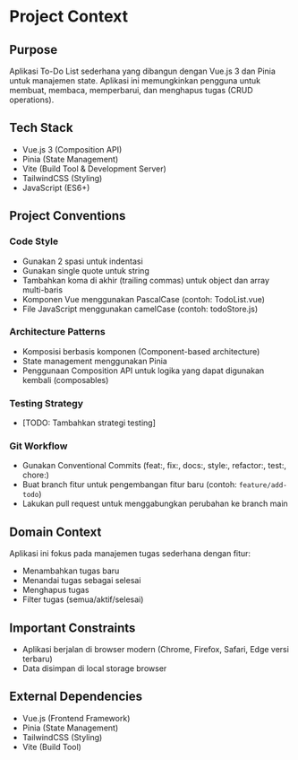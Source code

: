 # Project Context

## Purpose
Aplikasi To-Do List sederhana yang dibangun dengan Vue.js 3 dan Pinia untuk manajemen state. Aplikasi ini memungkinkan pengguna untuk membuat, membaca, memperbarui, dan menghapus tugas (CRUD operations).

## Tech Stack
- Vue.js 3 (Composition API)
- Pinia (State Management)
- Vite (Build Tool & Development Server)
- TailwindCSS (Styling)
- JavaScript (ES6+)

## Project Conventions

### Code Style
- Gunakan 2 spasi untuk indentasi
- Gunakan single quote untuk string
- Tambahkan koma di akhir (trailing commas) untuk object dan array multi-baris
- Komponen Vue menggunakan PascalCase (contoh: TodoList.vue)
- File JavaScript menggunakan camelCase (contoh: todoStore.js)

### Architecture Patterns
- Komposisi berbasis komponen (Component-based architecture)
- State management menggunakan Pinia
- Penggunaan Composition API untuk logika yang dapat digunakan kembali (composables)

### Testing Strategy
- [TODO: Tambahkan strategi testing]

### Git Workflow
- Gunakan Conventional Commits (feat:, fix:, docs:, style:, refactor:, test:, chore:)
- Buat branch fitur untuk pengembangan fitur baru (contoh: `feature/add-todo`)
- Lakukan pull request untuk menggabungkan perubahan ke branch main

## Domain Context
Aplikasi ini fokus pada manajemen tugas sederhana dengan fitur:
- Menambahkan tugas baru
- Menandai tugas sebagai selesai
- Menghapus tugas
- Filter tugas (semua/aktif/selesai)

## Important Constraints
- Aplikasi berjalan di browser modern (Chrome, Firefox, Safari, Edge versi terbaru)
- Data disimpan di local storage browser

## External Dependencies
- Vue.js (Frontend Framework)
- Pinia (State Management)
- TailwindCSS (Styling)
- Vite (Build Tool)
